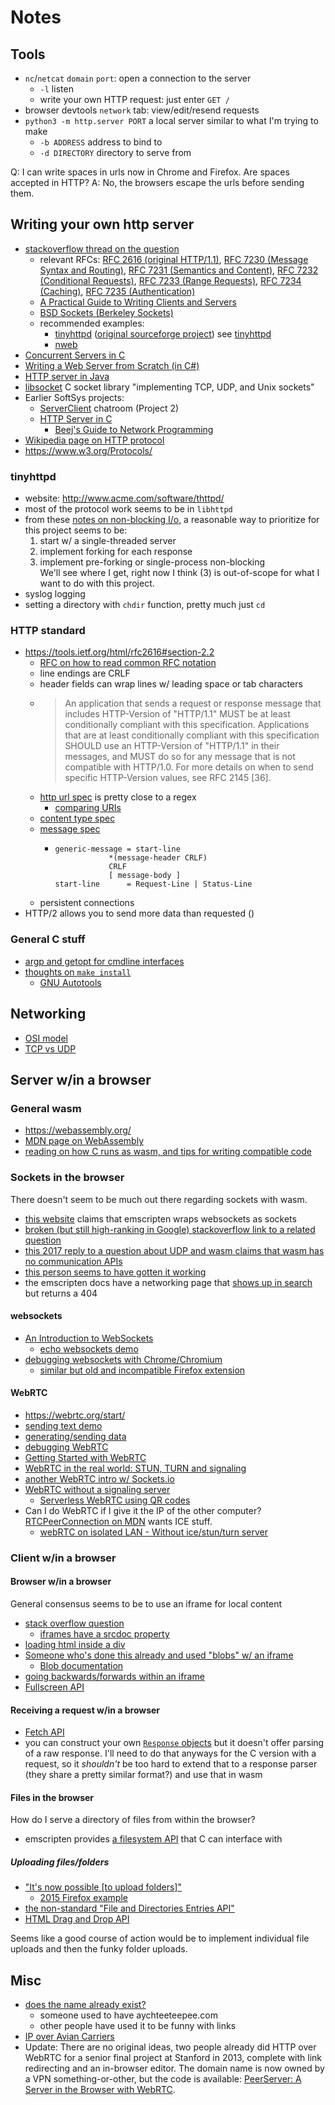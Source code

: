 # Notes


## Tools
- `nc`/`netcat` `domain` `port`: open a connection to the server
  - `-l` listen
  - write your own HTTP request: just enter `GET /`
- browser devtools `network` tab: view/edit/resend requests
- `python3 -m http.server PORT` a local server similar to what I'm trying to make
  - `-b ADDRESS` address to bind to
  - `-d DIRECTORY` directory to serve from

Q: I can write spaces in urls now in Chrome and Firefox. Are spaces accepted in HTTP?
A: No, the browsers escape the urls before sending them.

## Writing your own http server

- [stackoverflow thread on the question](https://stackoverflow.com/questions/176409/build-a-simple-http-server-in-c)
  - relevant RFCs: [RFC 2616 (original HTTP/1.1)](http://tools.ietf.org/html/rfc2616), [RFC 7230 (Message Syntax and Routing)](http://tools.ietf.org/html/rfc7230), [RFC 7231 (Semantics and Content)](http://tools.ietf.org/html/rfc7231), [RFC 7232 (Conditional Requests)](http://tools.ietf.org/html/rfc7232), [RFC 7233 (Range Requests)](http://tools.ietf.org/html/rfc7233), [RFC 7234 (Caching)](http://tools.ietf.org/html/rfc7234), [RFC 7235 (Authentication)](http://tools.ietf.org/html/rfc7235)
  - [A Practical Guide to Writing Clients and Servers](https://www.jmarshall.com/easy/http/)
  - [BSD Sockets (Berkeley Sockets)](https://en.wikipedia.org/wiki/Berkeley_sockets#Client-server_example_using_UDP)
  - recommended examples:
    - [tinyhttpd](https://github.com/larryhe/tinyhttpd) ([original sourceforge project](https://sourceforge.net/projects/tinyhttpd/)) see [tinyhttpd](#tinyhttpd)
    - [nweb](https://github.com/ankushagarwal/nweb)
- [Concurrent Servers in C](https://eli.thegreenplace.net/2017/concurrent-servers-part-1-introduction/)
- [Writing a Web Server from Scratch (in C#)](https://www.codeproject.com/articles/859108/writing-a-web-server-from-scratch)
- [HTTP server in Java](https://javarevisited.blogspot.com/2015/06/how-to-create-http-server-in-java-serversocket-example.html)
- [libsocket](https://github.com/dermesser/libsocket) C socket library "implementing TCP, UDP, and Unix sockets"
- Earlier SoftSys projects:
  - [ServerClient](https://github.com/shrutiyer/SoftSysServerClient) chatroom (Project 2)
  - [HTTP Server in C](https://github.com/matthewruehle/softsysquestingquail)
    - [Beej's Guide to Network Programming](https://beej.us/guide/bgnet/)
- [Wikipedia page on HTTP protocol](https://en.wikipedia.org/wiki/Hypertext_Transfer_Protocol)
- https://www.w3.org/Protocols/

### tinyhttpd

- website: http://www.acme.com/software/thttpd/
- most of the protocol work seems to be in `libhttpd`
- from these [notes on non-blocking I/o](http://www.acme.com/software/thttpd/notes.html#nbio), a reasonable way to prioritize for this project seems to be:
  1. start w/ a single-threaded server
  2. implement forking for each response
  3. implement pre-forking or single-process non-blocking  
  We'll see where I get, right now I think (3) is out-of-scope for what I want to do with this project.
- syslog logging
- setting a directory with `chdir` function, pretty much just `cd`

### HTTP standard

- https://tools.ietf.org/html/rfc2616#section-2.2
  - [RFC on how to read common RFC notation](https://tools.ietf.org/html/rfc822#section-2)
  - line endings are CRLF
  - header fields can wrap lines w/ leading space or tab characters
  - > An application that sends a request or response message that includes
    > HTTP-Version of "HTTP/1.1" MUST be at least conditionally compliant
    > with this specification. Applications that are at least conditionally
    > compliant with this specification SHOULD use an HTTP-Version of
    > "HTTP/1.1" in their messages, and MUST do so for any message that is
    > not compatible with HTTP/1.0. For more details on when to send
    > specific HTTP-Version values, see RFC 2145 [36].
  - [http url spec](https://tools.ietf.org/html/rfc2616#section-3.2.2) is pretty close to a regex
    - [comparing URIs](https://tools.ietf.org/html/rfc2616#section-3.2.3)
  - [content type spec](https://tools.ietf.org/html/rfc2616#section-3.7)
  - [message spec](https://tools.ietf.org/html/rfc2616#section-4)
    - ```
      generic-message = start-line
                  *(message-header CRLF)
                  CRLF
                  [ message-body ]
      start-line      = Request-Line | Status-Line
      ```
  - persistent connections
- HTTP/2 allows you to send more data than requested ()

### General C stuff
- [argp and getopt for cmdline interfaces](https://stackoverflow.com/questions/9642732/parsing-command-line-arguments)
- [thoughts on `make install`](https://superuser.com/questions/360178/what-does-make-install-do)
  - [GNU Autotools](http://en.wikipedia.org/wiki/Autotools)

## Networking

- [OSI model](https://en.wikipedia.org/wiki/OSI_model)
- [TCP vs UDP](https://www.diffen.com/difference/TCP_vs_UDP)

## Server w/in a browser

### General wasm
- https://webassembly.org/
- [MDN page on WebAssembly](https://developer.mozilla.org/en-US/docs/WebAssembly)
- [reading on how C runs as wasm, and tips for writing compatible code](https://emscripten.org/docs/porting/emscripten-runtime-environment.html#emscripten-runtime-environment)

### Sockets in the browser

There doesn't seem to be much out there regarding sockets with wasm.
- [this website](https://floooh.github.io/2017/06/09/webassembly-demystified.html#can-i-access-sockets-files-native-api-x-from-webassembly) claims that emscripten wraps websockets as sockets
- [broken (but still high-ranking in Google) stackoverflow link to a related question](https://stackoverflow.com/questions/44637000/how-to-call-from-webassembly-websocket-api)
- [this 2017 reply to a question about UDP and wasm claims that wasm has no communication APIs](https://stackoverflow.com/questions/46873268/udp-socket-via-javascript-in-a-browser)
- [this person seems to have gotten it working](https://stackoverflow.com/questions/44819300/udp-socket-at-webassembly/44846128#44846128)
- the emscripten docs have a networking page that [shows up in search](https://emscripten.org/search.html?q=network&check_keywords=yes&area=default) but returns a 404


#### websockets

- [An Introduction to WebSockets](https://blog.teamtreehouse.com/an-introduction-to-websockets)
  - [echo websockets demo](https://codepen.io/matt-west/full/tHlBb)
- [debugging websockets with Chrome/Chromium](https://stackoverflow.com/questions/8952773/chrome-web-inspector-web-socket-debugging)
  - [similar but old and incompatible Firefox extension](https://github.com/firebug/websocket-monitor)

#### WebRTC

- https://webrtc.org/start/
- [sending text demo](https://webrtc.github.io/samples/src/content/datachannel/basic/)
- [generating/sending data](https://webrtc.github.io/samples/src/content/datachannel/datatransfer/)
- [debugging WebRTC](https://testrtc.com/webrtc-api-trace/)
- [Getting Started with WebRTC](https://www.html5rocks.com/en/tutorials/webrtc/basics/)
- [WebRTC in the real world: STUN, TURN and signaling](https://www.html5rocks.com/en/tutorials/webrtc/infrastructure/#what-is-signaling)
- [another WebRTC intro w/ Sockets.io](https://blog.jscrambler.com/mixed-signals-with-socket-io-and-webrtc/)
- [WebRTC without a signaling server](https://blog.printf.net/articles/2013/05/17/webrtc-without-a-signaling-server/)
  - [Serverless WebRTC using QR codes](https://franklinta.com/2014/10/19/serverless-webrtc-using-qr-codes/)
- Can I do WebRTC if I give it the IP of the other computer? [RTCPeerConnection on MDN](https://developer.mozilla.org/en-US/docs/Web/API/RTCPeerConnection/RTCPeerConnection) wants ICE stuff.
  - [webRTC on isolated LAN - Without ice/stun/turn server](https://stackoverflow.com/questions/30742431/webrtc-on-isolated-lan-without-ice-stun-turn-server)

### Client w/in a browser

#### Browser w/in a browser

General consensus seems to be to use an iframe for local content

- [stack overflow question](https://stackoverflow.com/questions/4199458/specifying-content-of-an-iframe-instead-of-the-src-to-a-page)
  - [iframes have a srcdoc property](https://caniuse.com/#feat=iframe-srcdoc)
- [loading html inside a div](https://stackoverflow.com/questions/3564356/loading-html-page-inside-div)
- [Someone who's done this already and used "blobs" w/ an iframe](https://dev.to/pulljosh/how-to-load-html-css-and-js-code-into-an-iframe-2blc#solution-blob-urls)
  - [Blob documentation](https://developer.mozilla.org/en-US/docs/Web/API/Blob)
- [going backwards/forwards within an iframe](https://stackoverflow.com/questions/3254985/back-and-forward-buttons-in-an-iframe#3255004)
- [Fullscreen API](https://developer.mozilla.org/en-US/docs/Web/API/Fullscreen_API#Browser_compatibility)

#### Receiving a request w/in a browser

- [Fetch API](https://developer.mozilla.org/en-US/docs/Web/API/Fetch_API/Using_Fetch)
- you can construct your own [`Response` objects](https://developer.mozilla.org/en-US/docs/Web/API/Response/Response) but it doesn't offer parsing of a raw response. I'll need to do that anyways for the C version with a request, so it _shouldn't_ be too hard to extend that to a response parser (they share a pretty similar format?) and use that in wasm

#### Files in the browser

How do I serve a directory of files from within the browser?

- emscripten provides [a filesystem API](https://emscripten.org/docs/api_reference/Filesystem-API.html) that C can interface with

##### Uploading files/folders

- ["It's now possible [to upload folders]"](https://stackoverflow.com/questions/3590058/does-html5-allow-drag-drop-upload-of-folders-or-a-folder-tree#11410455)
  - [2015 Firefox example](https://stackoverflow.com/questions/23423163/html5-drag-and-drop-folder-detection-in-firefox-is-it-even-possible/33431704#33431704)
- [the non-standard "File and Directories Entries API"](https://developer.mozilla.org/en-US/docs/Web/API/File_and_Directory_Entries_API)
- [HTML Drag and Drop API](https://developer.mozilla.org/en-US/docs/Web/API/HTML_Drag_and_Drop_API)

Seems like a good course of action would be to implement individual file uploads and then the funky folder uploads.

## Misc

- [does the name already exist?](https://www.google.com/search?safe=off&q=%22aychteeteepee%22)
  - someone used to have aychteeteepee.com
  - other people have used it to be funny with links
- [IP over Avian Carriers](https://en.wikipedia.org/wiki/IP_over_Avian_Carriers)
- Update: There are no original ideas, two people already did HTTP over WebRTC for a senior final project at Stanford in 2013, complete with link redirecting and an in-browser editor. The domain name is now owned by a VPN something-or-other, but the code is available: [PeerServer: A Server in the Browser with WebRTC](https://github.com/PeerServer/peer-server).
